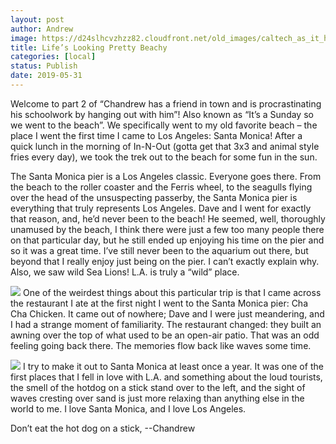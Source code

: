```yaml
---
layout: post
author: Andrew
image: https://d24slhcvzhzz82.cloudfront.net/old_images/caltech_as_it_happens/6a0105349b8251970b0240a46143a7200c.jpg
title: Life’s Looking Pretty Beachy
categories: [local]
status: Publish
date: 2019-05-31
---
```


Welcome to part 2 of “Chandrew has a friend in town and is procrastinating his schoolwork by hanging out with him”! Also known as “It’s a Sunday so we went to the beach”. We specifically went to my old favorite beach – the place I went the first time I came to Los Angeles: Santa Monica! After a quick lunch in the morning of In-N-Out (gotta get that 3x3 and animal style fries every day), we took the trek out to the beach for some fun in the sun.

The Santa Monica pier is a Los Angeles classic. Everyone goes there. From the beach to the roller coaster and the Ferris wheel, to the seagulls flying over the head of the unsuspecting passerby, the Santa Monica pier is everything that truly represents Los Angeles. Dave and I went for exactly that reason, and, he’d never been to the beach! He seemed, well, thoroughly unamused by the beach, I think there were just a few too many people there on that particular day, but he still ended up enjoying his time on the pier and so it was a great time. I’ve still never been to the aquarium out there, but beyond that I really enjoy just being on the pier. I can’t exactly explain why. Also, we saw wild Sea Lions! L.A. is truly a “wild” place.


![](https://d24slhcvzhzz82.cloudfront.net/old_images/caltech_as_it_happens/6a0105349b8251970b0240a46143b0200c.jpg)
One of the weirdest things about this particular trip is that I came across the restaurant I ate at the first night I went to the Santa Monica pier: Cha Cha Chicken. It came out of nowhere; Dave and I were just meandering, and I had a strange moment of familiarity. The restaurant changed: they built an awning over the top of what used to be an open-air patio. That was an odd feeling going back there. The memories flow back like waves some time.


![](https://d24slhcvzhzz82.cloudfront.net/old_images/caltech_as_it_happens/6a0105349b8251970b0240a48a9ade200d.jpg)
I try to make it out to Santa Monica at least once a year. It was one of the first places that I fell in love with L.A. and something about the loud tourists, the smell of the hotdog on a stick stand over to the left, and the sight of waves cresting over sand is just more relaxing than anything else in the world to me. I love Santa Monica, and I love Los Angeles.

Don’t eat the hot dog on a stick,
--Chandrew
